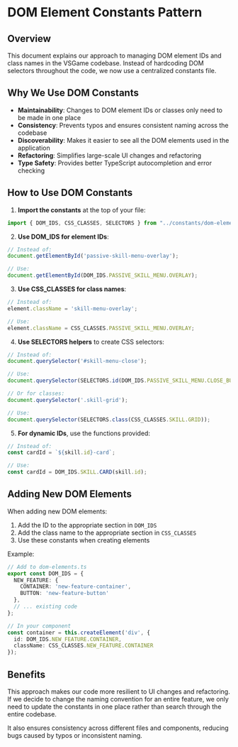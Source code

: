 # DOM Element Constants Pattern

## Overview

This document explains our approach to managing DOM element IDs and class names in the VSGame codebase. Instead of hardcoding DOM selectors throughout the code, we now use a centralized constants file.

## Why We Use DOM Constants

- **Maintainability**: Changes to DOM element IDs or classes only need to be made in one place
- **Consistency**: Prevents typos and ensures consistent naming across the codebase
- **Discoverability**: Makes it easier to see all the DOM elements used in the application
- **Refactoring**: Simplifies large-scale UI changes and refactoring
- **Type Safety**: Provides better TypeScript autocompletion and error checking

## How to Use DOM Constants

1. **Import the constants** at the top of your file:
```typescript
import { DOM_IDS, CSS_CLASSES, SELECTORS } from "../constants/dom-elements";
```

2. **Use DOM_IDS for element IDs**:
```typescript
// Instead of:
document.getElementById('passive-skill-menu-overlay');

// Use:
document.getElementById(DOM_IDS.PASSIVE_SKILL_MENU.OVERLAY);
```

3. **Use CSS_CLASSES for class names**:
```typescript
// Instead of:
element.className = 'skill-menu-overlay';

// Use:
element.className = CSS_CLASSES.PASSIVE_SKILL_MENU.OVERLAY;
```

4. **Use SELECTORS helpers** to create CSS selectors:
```typescript
// Instead of:
document.querySelector('#skill-menu-close');

// Use:
document.querySelector(SELECTORS.id(DOM_IDS.PASSIVE_SKILL_MENU.CLOSE_BUTTON));

// Or for classes:
document.querySelector('.skill-grid');

// Use:
document.querySelector(SELECTORS.class(CSS_CLASSES.SKILL.GRID));
```

5. **For dynamic IDs**, use the functions provided:
```typescript
// Instead of:
const cardId = `${skill.id}-card`;

// Use:
const cardId = DOM_IDS.SKILL.CARD(skill.id);
```

## Adding New DOM Elements

When adding new DOM elements:

1. Add the ID to the appropriate section in `DOM_IDS`
2. Add the class name to the appropriate section in `CSS_CLASSES`
3. Use these constants when creating elements

Example:
```typescript
// Add to dom-elements.ts
export const DOM_IDS = {
  NEW_FEATURE: {
    CONTAINER: 'new-feature-container',
    BUTTON: 'new-feature-button'
  },
  // ... existing code
};

// In your component
const container = this.createElement('div', {
  id: DOM_IDS.NEW_FEATURE.CONTAINER,
  className: CSS_CLASSES.NEW_FEATURE.CONTAINER
});
```

## Benefits

This approach makes our code more resilient to UI changes and refactoring. If we decide to change the naming convention for an entire feature, we only need to update the constants in one place rather than search through the entire codebase.

It also ensures consistency across different files and components, reducing bugs caused by typos or inconsistent naming.
